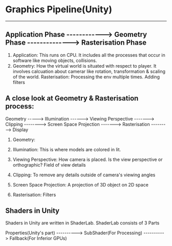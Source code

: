 # Graphics Pipeline(Unity)
__________________________________________________________________________________________________________________________


## Application Phase ------------> Geometry Phase --------------> Rasterisation Phase


1. Application: This runs on CPU. It includes all the processes that occur in software like moving objects, collisions.
2. Geometry: How the virtual world is situated with respect to player. It involves calcuation about camerar like rotation, transformation & scaling of the world.
Rasterisation: Processing the env multiple times. Adding filters 

## A close look at Geometry & Rasterisation process:

Geometry -----> Illumination ------> Viewing Perspective -------> Clipping --------> Screen Space Projection -------> Rasterisation ---------> Display
  
1) Geometry: 

2) Illumination: This is where models are colored in lit.

3) Viewing Perspective: How camera is placed. Is the view perspective or orthographic? Field of view details

4) Clipping: To remove any details outside of camera's viewing angles

5) Screen Space Projection: A projection of 3D object on 2D space

6) Rasterisation: Filters


## Shaders in Unity

Shaders in Unity are written in ShaderLab. ShaderLab consists of 3 Parts 

Properties(Unity's part) ----------> SubShader(For Processing) ----------> Fallback(For Inferior GPUs)